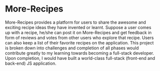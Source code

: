 # More-Recipes
More-Recipes provides a platform for users to share the awesome and exciting  recipe ideas they have invented or learnt.  Suppose a user comes up with a recipe,  he/she can post it on More-Recipes and  get feedback in form of reviews and votes from other users who explore that recipe. Users can also keep a list of their favorite recipes on the application.
This project is broken down into challenges and completion of all phases would contribute greatly to my learning towards becoming a full-stack developer. Upon completion, I would have built a world-class full-stack (front-end and back-end) JS application.
